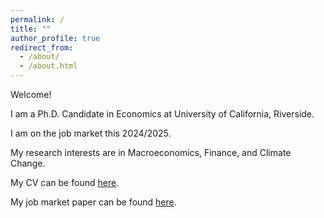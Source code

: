 ```yaml
---
permalink: /
title: ""
author_profile: true
redirect_from: 
  - /about/
  - /about.html
---
```


Welcome!

I am a Ph.D. Candidate in Economics at University of California, Riverside.

I am on the job market this 2024/2025.

My research interests are in Macroeconomics, Finance, and Climate Change.

My CV can be found [here](http://murilors10.github.io/murilosilva.github.io/files/CV.pdf).

My job market paper can be found [here](http://murilors10.github.io/murilosilva.github.io/files/jmp_murilo_silva.pdf).
